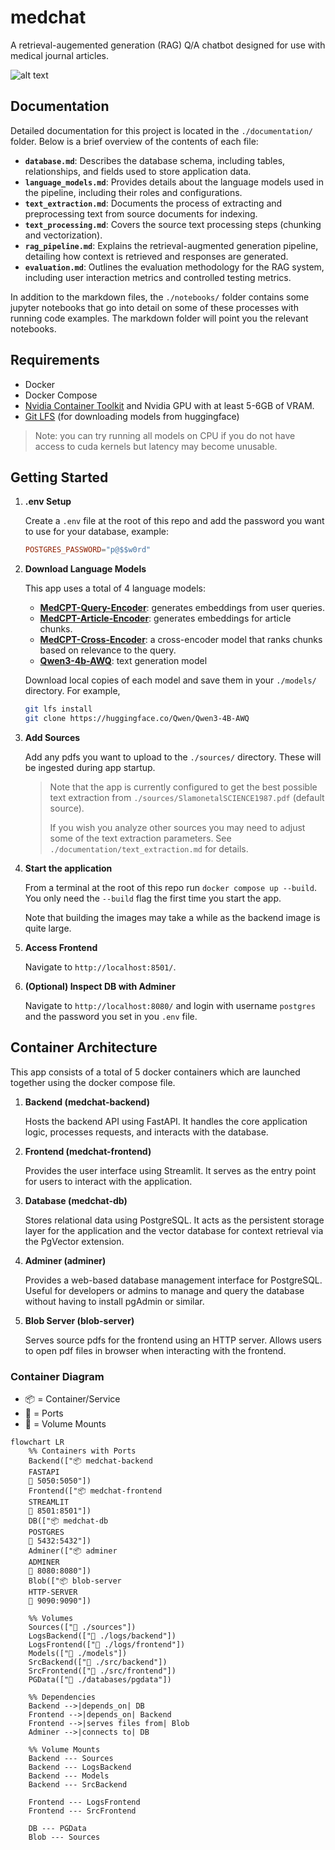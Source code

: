 # medchat

A retrieval-augemented generation (RAG) Q/A chatbot designed for use with medical journal articles.

![alt text](image.png)

## Documentation

Detailed documentation for this project is located in the `./documentation/` folder. Below is a brief overview of the contents of each file:

- **`database.md`**: Describes the database schema, including tables, relationships, and fields used to store application data.
- **`language_models.md`**: Provides details about the language models used in the pipeline, including their roles and configurations.
- **`text_extraction.md`**: Documents the process of extracting and preprocessing text from source documents for indexing.
- **`text_processing.md`**: Covers the source text processing steps (chunking and vectorization).
- **`rag_pipeline.md`**: Explains the retrieval-augmented generation pipeline, detailing how context is retrieved and responses are generated.
- **`evaluation.md`**: Outlines the evaluation methodology for the RAG system, including user interaction metrics and controlled testing metrics.

In addition to the markdown files, the `./notebooks/` folder contains some jupyter notebooks that go into detail on some of these processes with running code examples. The markdown folder will point you the relevant notebooks.

## Requirements

- Docker
- Docker Compose
- [Nvidia Container Toolkit](https://docs.nvidia.com/datacenter/cloud-native/container-toolkit/latest/install-guide.html) and Nvidia GPU with at least 5-6GB of VRAM.
- [Git LFS](https://git-lfs.com/) (for downloading models from huggingface)

> Note: you can try running all models on CPU if you do not have access to cuda kernels but latency may become unusable.

## Getting Started

1. **.env Setup**

    Create a `.env` file at the root of this repo and add the password you want to use for your database, example:
    ```toml
    POSTGRES_PASSWORD="p@$$w0rd"
    ```
2. **Download Language Models**

    This app uses a total of 4 language models:
    * **[MedCPT-Query-Encoder](https://huggingface.co/ncbi/MedCPT-Query-Encoder)**: generates embeddings from user queries.
    * **[MedCPT-Article-Encoder](https://huggingface.co/ncbi/MedCPT-Article-Encoder)**: generates embeddings for article chunks.
    * **[MedCPT-Cross-Encoder](https://huggingface.co/ncbi/MedCPT-Cross-Encoder)**: a cross-encoder model that ranks  chunks based on relevance to the query.
    * [**Qwen3-4b-AWQ**](https://huggingface.co/Qwen/Qwen3-4B-AWQ): text generation model

    Download local copies of each model and save them in your `./models/` directory. For example,
    ```bash
    git lfs install
    git clone https://huggingface.co/Qwen/Qwen3-4B-AWQ
    ```

3. **Add Sources**

    Add any pdfs you want to upload to the `./sources/` directory. These will be ingested during app startup.

    >Note that the app is currently configured to get the best possible text extraction from `./sources/SlamonetalSCIENCE1987.pdf` (default source).
    >
    >If you wish you analyze other sources you may need to adjust some of the text extraction parameters. See `./documentation/text_extraction.md` for details.


4. **Start the application**

    From a terminal at the root of this repo run `docker compose up --build`. You only need the `--build` flag the first time you start the app.

    Note that building the images may take a while as the backend image is quite large.

5. **Access Frontend**

    Navigate to `http://localhost:8501/`.

6. **(Optional) Inspect DB with Adminer**

    Navigate to `http://localhost:8080/` and login with username `postgres` and the password you set in you `.env` file.

## Container Architecture

This app consists of a total of 5 docker containers which are launched together using the docker compose file.

1. **Backend (medchat-backend)** 

    Hosts the backend API using FastAPI. It handles the core application logic, processes requests, and interacts with the database.

2. **Frontend (medchat-frontend)**

    Provides the user interface using Streamlit. It serves as the entry point for users to interact with the application.

3. **Database (medchat-db)**

    Stores relational data using PostgreSQL. It acts as the persistent storage layer for the application and the vector database for context retrieval via the PgVector extension.

4. **Adminer (adminer)**

    Provides a web-based database management interface for PostgreSQL. Useful for developers or admins to manage and query the database without having to install pgAdmin or similar.

5. **Blob Server (blob-server)**

    Serves source pdfs for the frontend using an HTTP server. Allows users to open pdf files in browser when interacting with the frontend.


### Container Diagram

- 📦 = Container/Service
- 🔌 = Ports
- 📂 = Volume Mounts

```mermaid
flowchart LR
    %% Containers with Ports
    Backend(["📦 medchat-backend
    FASTAPI
    🔌 5050:5050"])
    Frontend(["📦 medchat-frontend
    STREAMLIT
    🔌 8501:8501"])
    DB(["📦 medchat-db
    POSTGRES
    🔌 5432:5432"])
    Adminer(["📦 adminer
    ADMINER
    🔌 8080:8080"])
    Blob(["📦 blob-server
    HTTP-SERVER
    🔌 9090:9090"])

    %% Volumes
    Sources(["📂 ./sources"])
    LogsBackend(["📂 ./logs/backend"])
    LogsFrontend(["📂 ./logs/frontend"])
    Models(["📂 ./models"])
    SrcBackend(["📂 ./src/backend"])
    SrcFrontend(["📂 ./src/frontend"])
    PGData(["📂 ./databases/pgdata"])

    %% Dependencies
    Backend -->|depends_on| DB
    Frontend -->|depends_on| Backend
    Frontend -->|serves files from| Blob
    Adminer -->|connects to| DB

    %% Volume Mounts
    Backend --- Sources
    Backend --- LogsBackend
    Backend --- Models
    Backend --- SrcBackend

    Frontend --- LogsFrontend
    Frontend --- SrcFrontend

    DB --- PGData
    Blob --- Sources
```